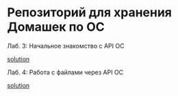 # Репозиторий для хранения Домашек по ОС
Лаб. 3: Начальное знакомство с API ОС

[solution](https://github.com/yokithai17/ochw/tree/main/hw3)

Лаб. 4: Работа с файлами через API ОС

[solution](https://github.com/yokithai17/ochw/tree/main/hw4)
